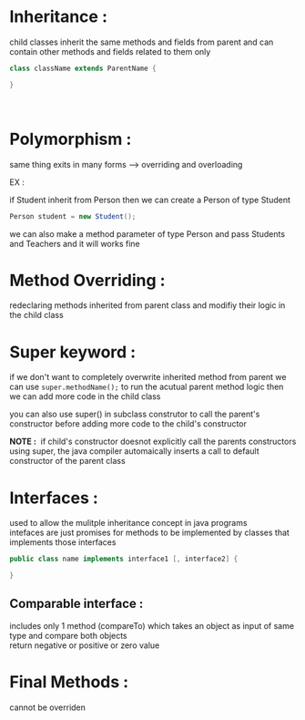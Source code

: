 # Inheritance :

child classes inherit the same methods and fields from parent and can contain other methods and fields related to them only

```java
class className extends ParentName {

}
```

&nbsp;

# Polymorphism :

same thing exits in many forms --> overriding and overloading

EX :

if Student inherit from Person then we can create a Person of type Student

```java
Person student = new Student();
```

we can also make a method parameter of type Person and pass Students and Teachers and it will works fine

# Method Overriding :

redeclaring methods inherited from parent class and modifiy their logic in the child class

# Super keyword :

if we don't want to completely overwrite inherited method from parent we can use `super.methodName();` to run the acutual parent method logic then we can add more code in the child class

you can also use super() in subclass construtor to call the parent's constructor before adding more code to the child's constructor

**NOTE :**  if child's constructor doesnot explicitly call the parents constructors using super, the java compiler automaically inserts a call to default constructor of the parent class

# Interfaces :

used to allow the mulitple inheritance concept in java programs   
intefaces are just promises for methods to be implemented by classes that implements those interfaces

```java
public class name implements interface1 [, interface2] {

}
```

## Comparable interface :

includes only 1 method (compareTo) which takes an object as input of same type and compare both objects   
return negative or positive or zero value

# Final Methods :

cannot be overriden 

&nbsp;

